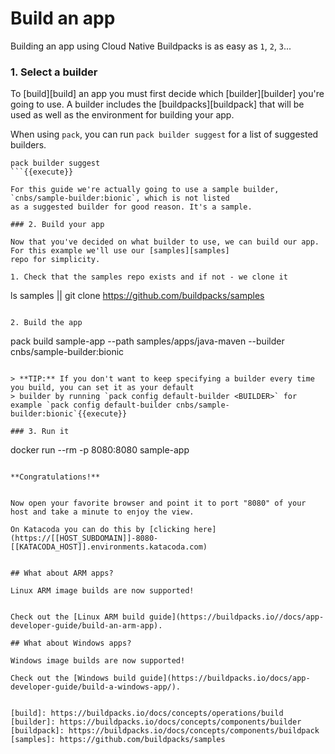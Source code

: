 
# Build an app


Building an app using Cloud Native Buildpacks is as easy as `1`, `2`, `3`...

### 1. Select a builder

To [build][build] an app you must first decide which [builder][builder] you're going to use. A builder
includes the [buildpacks][buildpack] that will be used as well as the environment for building your
app.

When using `pack`, you can run `pack builder suggest` for a list of suggested builders.

```
pack builder suggest
```{{execute}}

For this guide we're actually going to use a sample builder, `cnbs/sample-builder:bionic`, which is not listed
as a suggested builder for good reason. It's a sample.

### 2. Build your app

Now that you've decided on what builder to use, we can build our app. For this example we'll use our [samples][samples]
repo for simplicity.

1. Check that the samples repo exists and if not - we clone it
```
ls samples || git clone https://github.com/buildpacks/samples
```{{execute}}

2. Build the app
```
pack build sample-app --path samples/apps/java-maven --builder cnbs/sample-builder:bionic
```{{execute}}

> **TIP:** If you don't want to keep specifying a builder every time you build, you can set it as your default
> builder by running `pack config default-builder <BUILDER>` for example `pack config default-builder cnbs/sample-builder:bionic`{{execute}}

### 3. Run it

```
docker run --rm -p 8080:8080 sample-app
```{{execute}}

**Congratulations!**


Now open your favorite browser and point it to port "8080" of your host and take a minute to enjoy the view.

On Katacoda you can do this by [clicking here](https://[[HOST_SUBDOMAIN]]-8080-[[KATACODA_HOST]].environments.katacoda.com)


## What about ARM apps?

Linux ARM image builds are now supported!


Check out the [Linux ARM build guide](https://buildpacks.io//docs/app-developer-guide/build-an-arm-app).

## What about Windows apps?

Windows image builds are now supported!

Check out the [Windows build guide](https://buildpacks.io/docs/app-developer-guide/build-a-windows-app/).


[build]: https://buildpacks.io/docs/concepts/operations/build
[builder]: https://buildpacks.io/docs/concepts/components/builder
[buildpack]: https://buildpacks.io/docs/concepts/components/buildpack
[samples]: https://github.com/buildpacks/samples